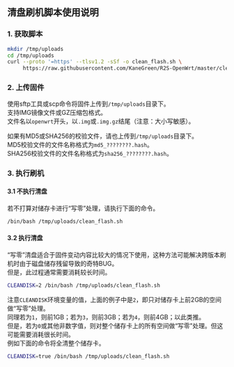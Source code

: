 ## 清盘刷机脚本使用说明
### 1. 获取脚本
```bash
mkdir /tmp/uploads
cd /tmp/uploads
curl --proto '=https' --tlsv1.2 -sSf -o clean_flash.sh \
     https://raw.githubusercontent.com/KaneGreen/R2S-OpenWrt/master/clean_flash.sh
```
### 2. 上传固件
使用sftp工具或scp命令将固件上传到`/tmp/uploads`目录下。  
支持IMG镜像文件或GZ压缩包格式。  
文件名以`openwrt`开头，以`.img`或`.img.gz`结尾（注意：大小写敏感）。

如果有MD5或SHA256的校验文件，请也上传到`/tmp/uploads`目录下。  
MD5校验文件的文件名称格式为`md5_????????.hash`。  
SHA256校验文件的文件名称格式为`sha256_????????.hash`。
### 3. 执行刷机
#### 3.1 不执行清盘
若不打算对储存卡进行“写零”处理，请执行下面的命令。
```bash
/bin/bash /tmp/uploads/clean_flash.sh
```
#### 3.2 执行清盘
“写零”清盘适合于固件变动内容比较大的情况下使用，这种方法可能解决跨版本刷机时由于磁盘储存残留导致的奇特BUG。  
但是，此过程通常需要消耗较长时间。
```bash
CLEANDISK=2 /bin/bash /tmp/uploads/clean_flash.sh
```
注意`CLEANDISK`环境变量的值，上面的例子中是`2`，即只对储存卡上前2GB的空间做“写零”处理。  
同理若为`1`，则前1GB；若为`3`，则前3GB；若为`4`，则前4GB；以此类推。  
但是，若为`0`或其他非数字值，则对整个储存卡上的所有空间做“写零”处理。但这可能需要消耗很长时间。  
例如下面的命令将全清整个储存卡。
```bash
CLEANDISK=true /bin/bash /tmp/uploads/clean_flash.sh
```
